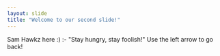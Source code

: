 ```yaml
---
layout: slide
title: "Welcome to our second slide!"
---
```

Sam Hawkz here :) :- "Stay hungry, stay foolish!"
Use the left arrow to go back!
